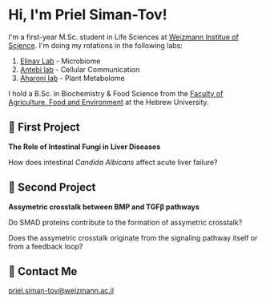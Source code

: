 # Hi, I'm Priel Siman-Tov!

I'm a first-year M.Sc. student in Life Sciences at [Weizmann Institue of Science](https://www.weizmann.ac.il/pages/).
I'm doing my rotations in the following labs:

1. [Elinav Lab](https://www.weizmann.ac.il/immunology/elinav/) - Microbiome
2. [Antebi lab](https://www.weizmann.ac.il/molgen/Antebi/) - Cellular Communication
3. [Aharoni lab](https://www.weizmann.ac.il/plants/aharoni/home) - Plant Metabolome

I hold a B.Sc. in Biochemistry & Food Science from the [Faculty of Agriculture, Food and Environment](https://en.hafakulta.agri.huji.ac.il/) at the Hebrew University.

## 🔬 First Project
**The Role of Intestinal Fungi in Liver Diseases**

How does intestinal *Candida Albicans* affect acute liver failure?

## 🔬 Second Project
**Assymetric crosstalk between BMP and TGFβ pathways**

Do SMAD proteins contribute to the formation of assymetric crosstalk?

Does the assymetric crosstalk originate from the signaling pathway itself or from a feedback loop?

## 📧 Contact Me

priel.siman-tov@weizmann.ac.il

